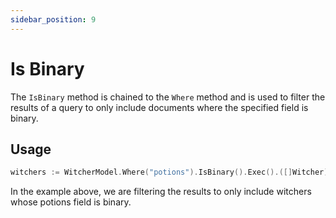 ```yaml
---
sidebar_position: 9
---
```


# Is Binary

The `IsBinary` method is chained to the `Where` method and is used to filter the results of a query to only include documents where the specified field is binary.

## Usage

```go
witchers := WitcherModel.Where("potions").IsBinary().Exec().([]Witcher)
```

In the example above, we are filtering the results to only include witchers whose potions field is binary.
